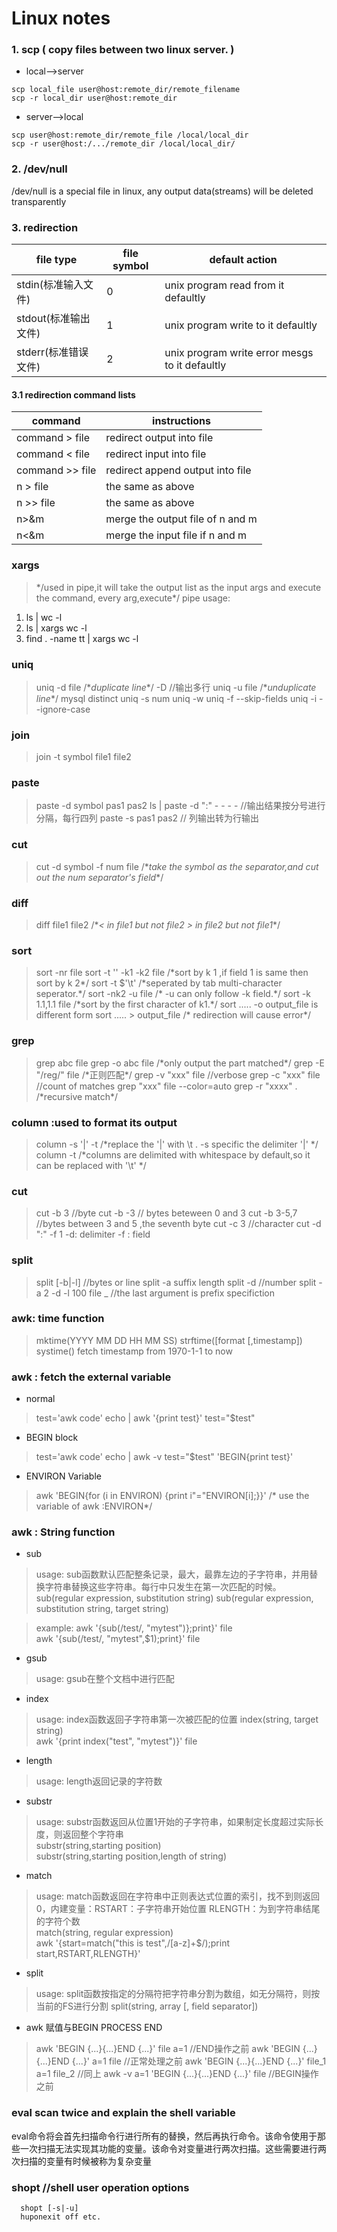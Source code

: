 # Linux notes

### 1. scp  ( copy files between two linux server. )
* local-->server

`scp local_file user@host:remote_dir/remote_filename`  
`scp -r local_dir user@host:remote_dir`	

* server-->local

`scp user@host:remote_dir/remote_file /local/local_dir`  
`scp -r user@host:/.../remote_dir /local/local_dir/`

### 2. /dev/null

/dev/null is a special file in linux, any output data(streams) will be deleted transparently

### 3. redirection

file type           |        file symbol              |  default action
--------------------|---------------------------------|------------------------------------
stdin(标准输入文件) |               0                 | unix program read from it defaultly
stdout(标准输出文件)|               1                 | unix program write to it defaultly
stderr(标准错误文件)|               2                 | unix program write error mesgs to it defaultly

#### 3.1 redirection command lists
command        | instructions
---------------|-------------
command > file | redirect output into file 
command < file | redirect input into file
command >> file| redirect append output into file
n > file       | the same as above
n >> file      | the same as above
n>&m           | merge the output file of n and m 
n<&m           | merge the input file if n and m 

### xargs
> \*\/used in pipe,it will take the output list as the input args and execute the command, every arg,execute\*\/
pipe usage: 
1) ls | wc -l
2) ls | xargs wc -l
3) find . -name tt | xargs wc -l

### uniq
> uniq -d file \/\**duplicate line*\*\/  -D //输出多行
  uniq -u file \/\**unduplicate line*\*\/  mysql distinct
  uniq -s num
  uniq -w 
  uniq -f --skip-fields
  uniq -i --ignore-case

### join 
> join -t symbol file1 file2

### paste 
> paste -d symbol pas1 pas2
> ls | paste -d ":" - - - -      //输出结果按分号进行分隔，每行四列 
> paste -s pas1 pas2             // 列输出转为行输出

### cut
> cut -d symbol -f num file  \/\**take the symbol as the separator,and cut out the num separator's field*\*\/

### diff
> diff file1 file2 \/\**< in file1 but not file2 > in file2 but not file1*\*\/

### sort
> sort -nr file
> sort -t '' -k1 -k2 file  /\*sort by k 1 ,if field 1 is same then sort by k 2\*/
> sort -t $'\t' /\*seperated by tab multi-character seperator.\*/
> sort -nk2 -u file  /\* -u can only follow -k field.\*/
> sort -k 1.1,1.1 file  /\*sort by the first character of k1.\*/
> sort .....  -o output_file  is different form sort ..... > output_file   /\* redirection will cause error\*/

### grep
> grep abc file
> grep -o abc file /\*only output the part matched\*/ 
> grep -E "/reg/" file /\*正则匹配\*/
> grep -v "xxx" file  //verbose
> grep -c "xxx" file //count of matches
> grep "xxx" file --color=auto
>grep -r "xxxx" . /\*recursive match\*/

### column :used to format its output
> column -s '|' -t /\*replace the '|' with \t . -s specific the delimiter '|' \*/
> column -t /\*columns are delimited with whitespace by default,so it can be replaced with '\t' \*/

###  cut 
> cut -b 3   //byte
> cut -b -3     // bytes beteween 0 and 3
> cut -b 3-5,7  //bytes between 3 and 5 ,the seventh byte
> cut -c 3  //character
> cut -d ":" -f 1   -d: delimiter -f : field
### split
> split [-b|-l]   //bytes or line
> split -a suffix length
> split -d //number
> split -a 2 -d -l 100 file _ //the last argument is prefix specifiction

### awk: time function
> mktime(YYYY MM DD HH MM SS) 
> strftime([format [,timestamp])
> systime() fetch timestamp from 1970-1-1 to now

### awk : fetch the external variable
* normal
> test='awk code'
> echo | awk '{print test}' test="$test"
* BEGIN block
> test='awk code'
> echo | awk -v test="$test" 'BEGIN{print test}'
* ENVIRON Variable
> awk 'BEGIN{for (i in ENVIRON) {print i"="ENVIRON[i];}}'    /\* use the variable of awk :ENVIRON\*/

### awk : String function
* sub
> usage: sub函数默认匹配整条记录，最大，最靠左边的子字符串，并用替换字符串替换这些字符串。每行中只发生在第一次匹配的时候。  
> sub(regular expression, substitution string)
> sub(regular expression, substitution string, target string)

> example:
> awk '{sub(/test/, "mytest")};print}' file  
> awk '{sub(/test/, "mytest",$1);print}' file

* gsub
> usage: gsub在整个文档中进行匹配

* index
> usage: index函数返回子字符串第一次被匹配的位置 index(string, target string)  
> awk '{print index("test", "mytest")}' file

* length
> usage: length返回记录的字符数

* substr
> usage: substr函数返回从位置1开始的子字符串，如果制定长度超过实际长度，则返回整个字符串  
> substr(string,starting position)  
> substr(string,starting position,length of string)

* match
> usage: match函数返回在字符串中正则表达式位置的索引，找不到则返回0，内建变量：RSTART：子字符串开始位置  RLENGTH：为到字符串结尾的字符个数  
> match(string, regular expression)  
> awk '{start=match("this is test",/[a-z]+$/);print start,RSTART,RLENGTH}'  

* split
> usage: split函数按指定的分隔符把字符串分割为数组，如无分隔符，则按当前的FS进行分割
> split(string, array [, field separator])  
 
* awk 赋值与BEGIN PROCESS END

> awk 'BEGIN {...}{...}END {...}' file a=1  //END操作之前
> awk 'BEGIN {...}{...}END {...}' a=1 file  //正常处理之前
> awk 'BEGIN {...}{...}END {...}' file_1 a=1 file_2  //同上
> awk -v a=1 'BEGIN {...}{...}END {...}' file   //BEGIN操作之前

### eval  scan twice and explain the shell variable

eval命令将会首先扫描命令行进行所有的替换，然后再执行命令。该命令使用于那些一次扫描无法实现其功能的变量。该命令对变量进行两次扫描。这些需要进行两次扫描的变量有时候被称为复杂变量

### shopt  //shell user operation options
```
  shopt [-s|-u]
  huponexit off etc.
```
